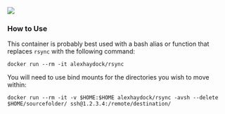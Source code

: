 [![](https://images.microbadger.com/badges/image/alexhaydock/rsync.svg)](https://hub.docker.com/r/alexhaydock/rsync "Badge")

### How to Use
This container is probably best used with a bash alias or function that replaces `rsync` with the following command:
```
docker run --rm -it alexhaydock/rsync
```

You will need to use bind mounts for the directories you wish to move within:
```
docker run --rm -it -v $HOME:$HOME alexhaydock/rsync -avsh --delete $HOME/sourcefolder/ ssh@1.2.3.4:/remote/destination/
```